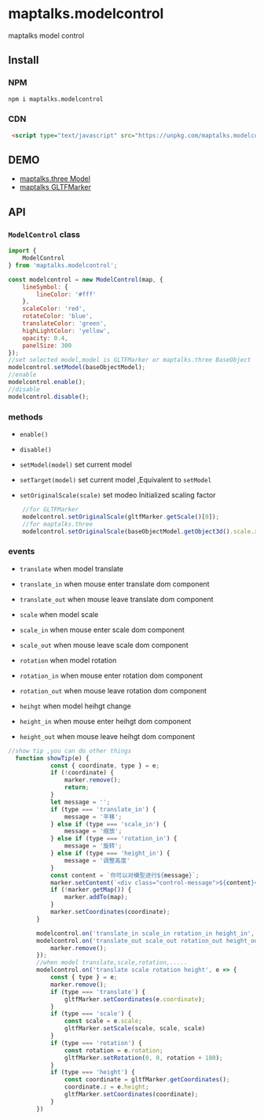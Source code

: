 # maptalks.modelcontrol

maptalks model control

## Install

### NPM


```sh
npm i maptalks.modelcontrol

```

### CDN

```html
 <script type="text/javascript" src="https://unpkg.com/maptalks.modelcontrol/dist/maptalks.modelcontrol.js"></script>
```

## DEMO

- [maptalks.three Model](https://deyihu.github.io/maptalks.modelcontrol/test/threelayer.html)
- [maptalks GLTFMarker](https://deyihu.github.io/maptalks.modelcontrol/test/gltflayer.html)

## API

### `ModelControl` class

```js
import {
    ModelControl
} from 'maptalks.modelcontrol';

const modelcontrol = new ModelControl(map, {
    lineSymbol: {
        lineColor: '#fff'
    },
    scaleColor: 'red',
    rotateColor: 'blue',
    translateColor: 'green',
    highLightColor: 'yellow',
    opacity: 0.4,
    panelSize: 300
});
//set selected model,model is GLTFMarker or maptalks.three BaseObject
modelcontrol.setModel(baseObjectModel);
//enable
modelcontrol.enable();
//disable
modelcontrol.disable();
```

### methods
- `enable()`

- `disable()`

- `setModel(model)`  set current model 


- `setTarget(model)` set current model ,Equivalent to `setModel`

- `setOriginalScale(scale)` set modeo Initialized scaling factor 

```js
    //for GLTFMarker
    modelcontrol.setOriginalScale(gltfMarker.getScale()[0]);
    //for maptalks.three
    modelcontrol.setOriginalScale(baseObjectModel.getObject3d().scale.x);

```


### events

- `translate` when model translate
- `translate_in` when mouse enter translate dom component
- `translate_out`  when mouse leave translate dom component

- `scale` when model scale
- `scale_in` when mouse enter scale dom component
- `scale_out` when mouse leave scale dom component

- `rotation` when model rotation
- `rotation_in`  when mouse enter rotation dom component
- `rotation_out` when mouse leave rotation dom component

- `heihgt` when model heihgt change
- `height_in` when mouse enter heihgt dom component
- `height_out` when mouse leave heihgt dom component

```js
//show tip ,you can do other things
  function showTip(e) {
            const { coordinate, type } = e;
            if (!coordinate) {
                marker.remove();
                return;
            }
            let message = '';
            if (type === 'translate_in') {
                message = '平移';
            } else if (type === 'scale_in') {
                message = '缩放';
            } else if (type === 'rotation_in') {
                message = '旋转';
            } else if (type === 'height_in') {
                message = '调整高度'
            }
            const content = `你可以对模型进行${message}`;
            marker.setContent(`<div class="control-message">${content}</div>`);
            if (!marker.getMap()) {
                marker.addTo(map);
            }
            marker.setCoordinates(coordinate);
        }

        modelcontrol.on('translate_in scale_in rotation_in height_in', showTip);
        modelcontrol.on('translate_out scale_out rotation_out height_out', () => {
            marker.remove();
        });
        //when model translate,scale,rotation,.....
        modelcontrol.on('translate scale rotation height', e => {
            const { type } = e;
            marker.remove();
            if (type === 'translate') {
                gltfMarker.setCoordinates(e.coordinate);
            }
            if (type === 'scale') {
                const scale = e.scale;
                gltfMarker.setScale(scale, scale, scale)
            }
            if (type === 'rotation') {
                const rotation = e.rotation;
                gltfMarker.setRotation(0, 0, rotation + 180);
            }
            if (type === 'height') {
                const coordinate = gltfMarker.getCoordinates();
                coordinate.z = e.height;
                gltfMarker.setCoordinates(coordinate);
            }
        })

```
